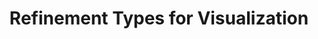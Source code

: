 ---
layout: post
title:  "Refinement Types for Visualization"
categories: research
authors: "<u>Junrui Liu</u> + Jingtao Xia, Nicholas Brown, Yanju Chen, Yu Feng"
venue: "<a href=\"https://conf.researchr.org/home/ase-2024\">ASE'24</a>"
doi: https://doi.org/10.1145/3691620.3695550
---